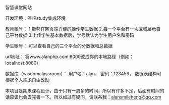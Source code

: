 智慧课堂网站

开发环境：PHPstudy集成环境

教师账号：
1.能够在网页端方便的操作学生数据
2.每一个平台有一块区域展示自己平台数据
3.上传学生基本数据后，学号默认为学生用户名和密码

学生账号：
可以查看自己的三个平台的分数据和总数据

url地址：
将www.alanphp.com:8000改成你的本地路径（例如：localhost:8080）

数据库（wisdomclassroom）：
用户名：alan，
密码：123456，
数据表结构可根据个人需求自由改动

本项目是期末课程设计，由于只有一周多的时间，所以有许多不足，后面有时间的话应该也会去完善一下。所以如过有疑问，请联系我：alansmileheng@qq.com
